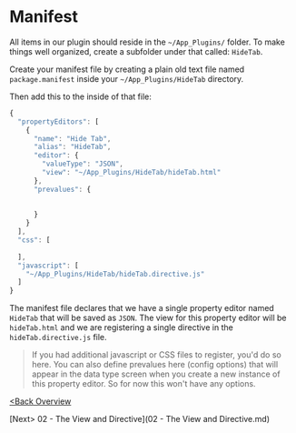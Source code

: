 # Manifest

All items in our plugin should reside in the `~/App_Plugins/` folder.  To make things well organized, create a subfolder under that called: `HideTab`.

Create your manifest file by creating a plain old text file named `package.manifest` inside your `~/App_Plugins/HideTab` directory.

Then add this to the inside of that file:

```js
{
  "propertyEditors": [
    {
      "name": "Hide Tab",
      "alias": "HideTab",
      "editor": {
        "valueType": "JSON",
        "view": "~/App_Plugins/HideTab/hideTab.html"
      },
      "prevalues": {
        
        
      }
    }
  ],
  "css": [
   
  ],
  "javascript": [
    "~/App_Plugins/HideTab/hideTab.directive.js"
  ]
}
```

The manifest file declares that we have a single property editor named `HideTab` that will be saved as `JSON`.  The view for this property editor will be `hideTab.html` and we are registering a single directive in the `hideTab.directive.js` file.

>If you had additional javascript or CSS files to register, you'd do so here.  You can also define prevalues here (config options) that will appear in the data type screen when you create a new instance of this property editor.  So for now this won't have any options.

[<Back Overview](README.md)

[Next> 02 - The View and Directive](02 - The View and Directive.md)